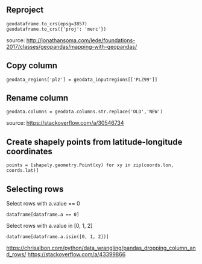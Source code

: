 ## Reproject
    geodataframe.to_crs(epsg=3857)
    geodataframe.to_crs({'proj': 'merc'})  
source: http://jonathansoma.com/lede/foundations-2017/classes/geopandas/mapping-with-geopandas/

## Copy column
    geodata_regions['plz'] = geodata_inputregions[['PLZ99']]

## Rename column
    geodata.columns = geodata.columns.str.replace('OLD','NEW')
source: https://stackoverflow.com/a/30546734

## Create shapely points from latitude-longitude coordinates
    points = [shapely.geometry.Point(xy) for xy in zip(coords.lon, coords.lat)]

## Selecting rows
Select rows with a.value == 0
    
    dataframe[dataframe.a == 0]
    
Select rows with a.value in [0, 1, 2]
    
    dataframe[dataframe.a.isin([0, 1, 2])]
    
https://chrisalbon.com/python/data_wrangling/pandas_dropping_column_and_rows/
https://stackoverflow.com/a/43399866
